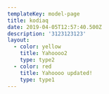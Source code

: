 ```yaml
---
templateKey: model-page
title: kodiaq
date: 2019-04-05T12:57:40.500Z
description: '3123123123'
layout:
  - color: yellow
    title: Yahoooo2
    type: type2
  - color: red
    title: Yahoooo updated!
    type: type1
---
```


